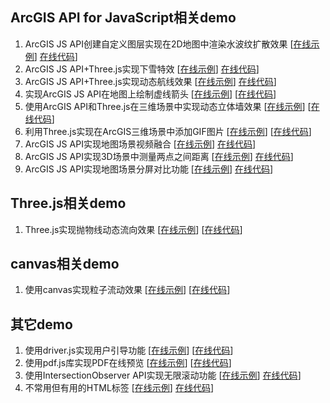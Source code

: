 ## ArcGIS API for JavaScript相关demo
1. ArcGIS JS API创建自定义图层实现在2D地图中渲染水波纹扩散效果 [[在线示例](https://travelclover.github.io/demo/example/ArcGIS/ArcGIS%20JS%20API创建自定义图层实现在2D地图中渲染水波纹扩散效果.html)] [在线代码](https://github.com/travelclover/demo/blob/gh-pages/example/ArcGIS/ArcGIS%20JS%20API创建自定义图层实现在2D地图中渲染水波纹扩散效果.html)]
2. ArcGIS JS API+Three.js实现下雪特效 [[在线示例](https://travelclover.github.io/demo/example/ArcGIS/ArcGIS%20JS%20API+Three.js实现下雪特效.html)] [在线代码](https://github.com/travelclover/demo/blob/gh-pages/example/ArcGIS/ArcGIS%20JS%20API+Three.js实现下雪特效.html)]
3. ArcGIS JS API+Three.js实现动态航线效果 [[在线示例](https://travelclover.github.io/demo/example/ArcGIS/ArcGIS%20JS%20API+Three.js实现动态航线效果.html)] [在线代码](https://github.com/travelclover/demo/blob/gh-pages/example/ArcGIS/ArcGIS%20JS%20API+Three.js实现动态航线效果.html)]
4. 实现ArcGIS JS API在地图上绘制虚线箭头 [[在线示例](https://travelclover.github.io/demo/example/%E5%AE%9E%E7%8E%B0ArcGIS%20JS%20API%E5%9C%A8%E5%9C%B0%E5%9B%BE%E4%B8%8A%E7%BB%98%E5%88%B6%E8%99%9A%E7%BA%BF%E7%AE%AD%E5%A4%B4.html)] [[在线代码](https://github.com/travelclover/demo/blob/gh-pages/example/%E5%AE%9E%E7%8E%B0ArcGIS%20JS%20API%E5%9C%A8%E5%9C%B0%E5%9B%BE%E4%B8%8A%E7%BB%98%E5%88%B6%E8%99%9A%E7%BA%BF%E7%AE%AD%E5%A4%B4.html)]
5. 使用ArcGIS API和Three.js在三维场景中实现动态立体墙效果 [[在线示例](https://travelclover.github.io/demo/example/%E4%BD%BF%E7%94%A8ArcGIS%20API%E5%92%8CThree.js%E5%9C%A8%E4%B8%89%E7%BB%B4%E5%9C%BA%E6%99%AF%E4%B8%AD%E5%AE%9E%E7%8E%B0%E5%8A%A8%E6%80%81%E7%AB%8B%E4%BD%93%E5%A2%99%E6%95%88%E6%9E%9C.html)] [[在线代码](https://github.com/travelclover/demo/blob/gh-pages/example/%E4%BD%BF%E7%94%A8ArcGIS%20API%E5%92%8CThree.js%E5%9C%A8%E4%B8%89%E7%BB%B4%E5%9C%BA%E6%99%AF%E4%B8%AD%E5%AE%9E%E7%8E%B0%E5%8A%A8%E6%80%81%E7%AB%8B%E4%BD%93%E5%A2%99%E6%95%88%E6%9E%9C.html)]
6. 利用Three.js实现在ArcGIS三维场景中添加GIF图片 [[在线示例](https://travelclover.github.io/demo/example/%E5%88%A9%E7%94%A8Three.js%E5%AE%9E%E7%8E%B0%E5%9C%A8ArcGIS%E4%B8%89%E7%BB%B4%E5%9C%BA%E6%99%AF%E4%B8%AD%E6%B7%BB%E5%8A%A0GIF%E5%9B%BE%E7%89%87)] [[在线代码](https://github.com/travelclover/demo/blob/gh-pages/example/%E5%88%A9%E7%94%A8Three.js%E5%AE%9E%E7%8E%B0%E5%9C%A8ArcGIS%E4%B8%89%E7%BB%B4%E5%9C%BA%E6%99%AF%E4%B8%AD%E6%B7%BB%E5%8A%A0GIF%E5%9B%BE%E7%89%87.html)]
7. ArcGIS JS API实现地图场景视频融合 [[在线示例](https://travelclover.github.io/demo/example/ArcGIS/ArcGIS%20JS%20API实现地图场景视频融合.html)] [在线代码](https://github.com/travelclover/demo/blob/gh-pages/example/ArcGIS/ArcGIS%20JS%20API实现地图场景视频融合.html)]  
8. ArcGIS JS API实现3D场景中测量两点之间距离 [[在线示例](https://travelclover.github.io/demo/example/ArcGIS/ArcGIS%20JS%20API实现3D场景中测量两点之间距离.html)] [在线代码](https://github.com/travelclover/demo/blob/gh-pages/example/ArcGIS/ArcGIS%20JS%20API实现3D场景中测量两点之间距离.html)]  
1. ArcGIS JS API实现地图场景分屏对比功能 [[在线示例](https://travelclover.github.io/demo/example/ArcGIS/ArcGIS%20JS%20API实现地图场景分屏对比功能/index.html)] [在线代码](https://github.com/travelclover/demo/blob/gh-pages/example/ArcGIS/ArcGIS%20JS%20API实现地图场景分屏对比功能/index.html)]  

## Three.js相关demo
1. Three.js实现抛物线动态流向效果 [[在线示例](https://travelclover.github.io/demo/example/Three.js实现抛物线动态流向效果)] [[在线代码](https://github.com/travelclover/demo/blob/gh-pages/example/Three.js实现抛物线动态流向效果.html)]  

## canvas相关demo
1. 使用canvas实现粒子流动效果 [[在线示例](https://travelclover.github.io/demo/example/canvas/使用canvas实现粒子流动效果)] [[在线代码](https://github.com/travelclover/demo/blob/gh-pages/example/canvas/使用canvas实现粒子流动效果.html)]

## 其它demo
1. 使用driver.js实现用户引导功能 [[在线示例](https://travelclover.github.io/demo/example/other/使用driver.js实现用户引导功能)] [[在线代码](https://github.com/travelclover/demo/blob/gh-pages/example/other/使用driver.js实现用户引导功能.html)]  
2. 使用pdf.js库实现PDF在线预览 [[在线示例](https://travelclover.github.io/demo/example/使用pdf.js库实现PDF在线预览)] [[在线代码](https://github.com/travelclover/demo/blob/gh-pages/example/使用pdf.js库实现PDF在线预览.html)]  
1. 使用IntersectionObserver API实现无限滚动功能 [[在线示例](https://travelclover.github.io/demo/example/other/使用IntersectionObserver%20API实现无限滚动功能.html)] [在线代码](https://github.com/travelclover/demo/blob/gh-pages/example/other/使用IntersectionObserver%20API实现无限滚动功能.html)]  
1. 不常用但有用的HTML标签 [[在线示例](https://travelclover.github.io/demo/example/other/不常用但有用的HTML标签.html)] [在线代码](https://github.com/travelclover/demo/blob/gh-pages/example/other/不常用但有用的HTML标签.html)]  
